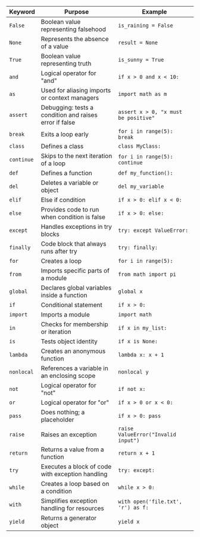 | **Keyword**    | **Purpose**                                         | **Example**                            |
|-----------------|-----------------------------------------------------|----------------------------------------|
| `False`        | Boolean value representing falsehood                | `is_raining = False`                   |
| `None`         | Represents the absence of a value                   | `result = None`                        |
| `True`         | Boolean value representing truth                    | `is_sunny = True`                      |
| `and`          | Logical operator for "and"                          | `if x > 0 and x < 10:`                 |
| `as`           | Used for aliasing imports or context managers       | `import math as m`                     |
| `assert`       | Debugging: tests a condition and raises error if false | `assert x > 0, "x must be positive"` |
| `break`        | Exits a loop early                                  | `for i in range(5): break`             |
| `class`        | Defines a class                                     | `class MyClass:`                       |
| `continue`     | Skips to the next iteration of a loop               | `for i in range(5): continue`          |
| `def`          | Defines a function                                  | `def my_function():`                   |
| `del`          | Deletes a variable or object                        | `del my_variable`                      |
| `elif`         | Else if condition                                   | `if x > 0: elif x < 0:`                |
| `else`         | Provides code to run when condition is false        | `if x > 0: else:`                      |
| `except`       | Handles exceptions in try blocks                    | `try: except ValueError:`              |
| `finally`      | Code block that always runs after try               | `try: finally:`                        |
| `for`          | Creates a loop                                      | `for i in range(5):`                   |
| `from`         | Imports specific parts of a module                  | `from math import pi`                  |
| `global`       | Declares global variables inside a function         | `global x`                             |
| `if`           | Conditional statement                               | `if x > 0:`                            |
| `import`       | Imports a module                                    | `import math`                          |
| `in`           | Checks for membership or iteration                 | `if x in my_list:`                     |
| `is`           | Tests object identity                               | `if x is None:`                        |
| `lambda`       | Creates an anonymous function                       | `lambda x: x + 1`                      |
| `nonlocal`     | References a variable in an enclosing scope         | `nonlocal y`                           |
| `not`          | Logical operator for "not"                         | `if not x:`                            |
| `or`           | Logical operator for "or"                          | `if x > 0 or x < 0:`                   |
| `pass`         | Does nothing; a placeholder                         | `if x > 0: pass`                       |
| `raise`        | Raises an exception                                 | `raise ValueError("Invalid input")`    |
| `return`       | Returns a value from a function                     | `return x + 1`                         |
| `try`          | Executes a block of code with exception handling    | `try: except:`                         |
| `while`        | Creates a loop based on a condition                 | `while x > 0:`                         |
| `with`         | Simplifies exception handling for resources         | `with open('file.txt', 'r') as f:`     |
| `yield`        | Returns a generator object                          | `yield x`                              |
